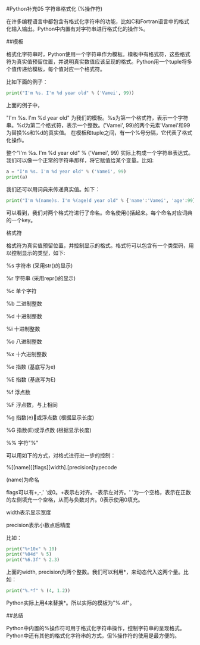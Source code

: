 #Python补充05 字符串格式化 (%操作符)


 

在许多编程语言中都包含有格式化字符串的功能，比如C和Fortran语言中的格式化输入输出。Python中内置有对字符串进行格式化的操作%。

 

##模板

格式化字符串时，Python使用一个字符串作为模板。模板中有格式符，这些格式符为真实值预留位置，并说明真实数值应该呈现的格式。Python用一个tuple将多个值传递给模板，每个值对应一个格式符。

比如下面的例子：
```python
print("I'm %s. I'm %d year old" % ('Vamei', 99))
```
上面的例子中，

"I'm %s. I'm %d year old" 为我们的模板。%s为第一个格式符，表示一个字符串。%d为第二个格式符，表示一个整数。('Vamei', 99)的两个元素'Vamei'和99为替换%s和%d的真实值。 
在模板和tuple之间，有一个%号分隔，它代表了格式化操作。

整个"I'm %s. I'm %d year old" % ('Vamei', 99) 实际上构成一个字符串表达式。我们可以像一个正常的字符串那样，将它赋值给某个变量。比如:
```python
a = "I'm %s. I'm %d year old" % ('Vamei', 99)
print(a)
```

我们还可以用词典来传递真实值。如下：
```python
print("I'm %(name)s. I'm %(age)d year old" % {'name':'Vamei', 'age':99}
```
可以看到，我们对两个格式符进行了命名。命名使用()括起来。每个命名对应词典的一个key。

 

格式符

格式符为真实值预留位置，并控制显示的格式。格式符可以包含有一个类型码，用以控制显示的类型，如下:

%s    字符串 (采用str()的显示)

%r    字符串 (采用repr()的显示)

%c    单个字符

%b    二进制整数

%d    十进制整数

%i    十进制整数

%o    八进制整数

%x    十六进制整数

%e    指数 (基底写为e)

%E    指数 (基底写为E)

%f    浮点数

%F    浮点数，与上相同

%g    指数(e)或浮点数 (根据显示长度)

%G    指数(E)或浮点数 (根据显示长度)

 

%%    字符"%"

 

可以用如下的方式，对格式进行进一步的控制：

%[(name)][flags][width].[precision]typecode

(name)为命名

flags可以有+,-,' '或0。+表示右对齐。-表示左对齐。' '为一个空格，表示在正数的左侧填充一个空格，从而与负数对齐。0表示使用0填充。

width表示显示宽度

precision表示小数点后精度

 

比如：
```python
print("%+10x" % 10)
print("%04d" % 5)
print("%6.3f" % 2.3)
``` 

上面的width, precision为两个整数。我们可以利用*，来动态代入这两个量。比如：
```python
print("%.*f" % (4, 1.2))
```
Python实际上用4来替换*。所以实际的模板为"%.4f"。

 

##总结

Python中内置的%操作符可用于格式化字符串操作，控制字符串的呈现格式。Python中还有其他的格式化字符串的方式，但%操作符的使用是最方便的。
